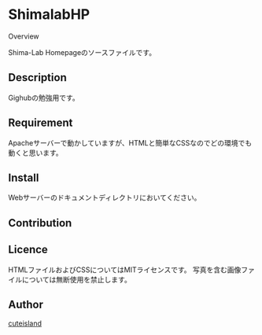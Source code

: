 ShimalabHP
====

Overview

Shima-Lab Homepageのソースファイルです。

## Description
Gighubの勉強用です。
 

## Requirement
Apacheサーバーで動かしていますが、HTMLと簡単なCSSなのでどの環境でも動くと思います。

## Install
Webサーバーのドキュメントディレクトリにおいてください。

## Contribution

## Licence
HTMLファイルおよびCSSについてはMITライセンスです。
写真を含む画像ファイルについては無断使用を禁止します。


## Author
[cuteisland](https://github.com/cuteisland)


